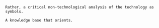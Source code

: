 	Rather, a critical non-technological analysis of the technology as symbols.

	A knowledge base that orients.
